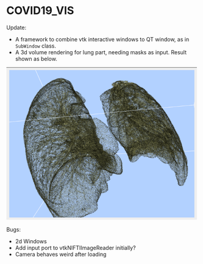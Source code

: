 # COVID19_VIS

Update:

* A framework to combine vtk interactive windows to QT window, as in ``SubWindow`` class.
* A 3d volume rendering for lung part, needing masks as input. Result shown as below.
<img src='Resources/fig1.png' width='500' height='400'>

Bugs:

* 2d Windows
* Add input port to vtkNIFTIImageReader initially?
* Camera behaves weird after loading